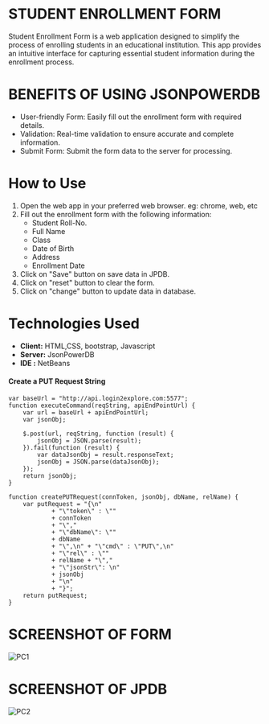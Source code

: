 # STUDENT ENROLLMENT FORM

Student Enrollment Form is a web application designed to simplify the process of enrolling students in an educational institution. This app provides an intuitive interface for capturing essential student information during the enrollment process.





# BENEFITS OF USING JSONPOWERDB

- User-friendly Form: Easily fill out the enrollment form with required details.
- Validation: Real-time validation to ensure accurate and complete information.
- Submit Form: Submit the form data to the server for processing.




# How to Use 

1. Open the web app in your preferred web browser. eg: chrome, web, etc
1. Fill out the enrollment form with the following information:
   - Student Roll-No.
   - Full Name
   - Class
   - Date of Birth
   - Address
   - Enrollment Date
1. Click on "Save" button on save data in JPDB.
1. Click on "reset" button to clear the form.
1. Click on "change" button to update data in database.





# Technologies Used 

+ **Client:** HTML,CSS, bootstrap, Javascript
+ **Server:** JsonPowerDB
+ **IDE :** NetBeans


#### Create a PUT Request String

```
var baseUrl = "http://api.login2explore.com:5577";
function executeCommand(reqString, apiEndPointUrl) {
    var url = baseUrl + apiEndPointUrl;
    var jsonObj;
    
    $.post(url, reqString, function (result) {
        jsonObj = JSON.parse(result);
    }).fail(function (result) {
        var dataJsonObj = result.responseText;
        jsonObj = JSON.parse(dataJsonObj);
    });
    return jsonObj;
}
```




```
function createPUTRequest(connToken, jsonObj, dbName, relName) {
    var putRequest = "{\n"
            + "\"token\" : \""
            + connToken
            + "\","
            + "\"dbName\": \""
            + dbName
            + "\",\n" + "\"cmd\" : \"PUT\",\n"
            + "\"rel\" : \""
            + relName + "\","
            + "\"jsonStr\": \n"
            + jsonObj
            + "\n"
            + "}";
    return putRequest;
}

```


# SCREENSHOT OF FORM 

![PC1](https://ibb.co/LSWfTxw)

# SCREENSHOT OF JPDB

![PC2](https://ibb.co/VxwmrKD)

